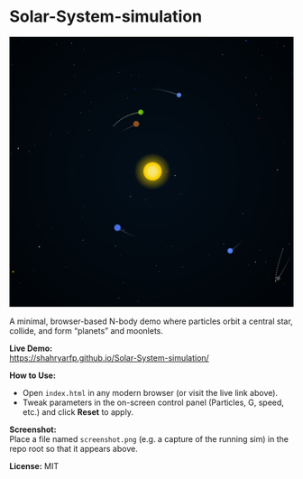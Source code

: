 # Solar-System-simulation

![Simulation Screenshot](sample.jpg)

A minimal, browser-based N-body demo where particles orbit a central star, collide, and form “planets” and moonlets.

**Live Demo:**  
https://shahryarfp.github.io/Solar-System-simulation/

**How to Use:**  
- Open `index.html` in any modern browser (or visit the live link above).  
- Tweak parameters in the on-screen control panel (Particles, G, speed, etc.) and click **Reset** to apply.

**Screenshot:**  
Place a file named `screenshot.png` (e.g. a capture of the running sim) in the repo root so that it appears above.

**License:** MIT
